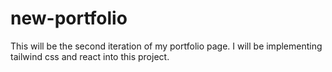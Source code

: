 # new-portfolio
This will be the second iteration of my portfolio page. I will be implementing tailwind css and react into this project.
